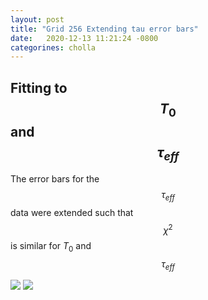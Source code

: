 ```yaml
---
layout: post
title: "Grid 256 Extending tau error bars"
date:   2020-12-13 11:21:24 -0800
categorines: cholla
---
```




## Fitting to $$T_0$$ and $$\tau_{eff}$$

The error bars for the $$\tau_{eff}$$ data were extended such that $$\chi^2$$ is similar for $T_0$ and $$\tau_{eff}$$

<img src="{{ site.url }}assets/images/corner_new_T0+tau.png">  


<img src="{{ site.url }}assets/images/fig_composite_sampling_new_T0+tau.png"> 


